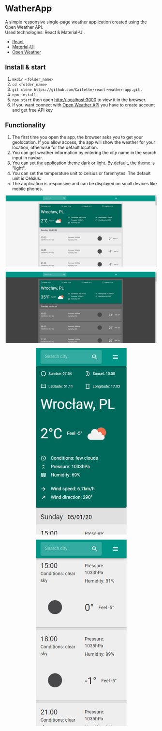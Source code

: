 # WatherApp
<p>
    A simple responsive single-page weather application created using the Open Weather API. <br>
    Used technologies: React & Material-UI.
</p>

- <a href="https://github.com/facebook/react">React</a>
- <a href="https://github.com/mui-org/material-ui">Material-UI</a>
- <a href="https://openweathermap.org">Open Weather</a>

Install & start
-- 
1. `mkdir <folder_name>`
2. `cd <folder_name>`
3. `git clone https://github.com/Cailette/react-weather-app.git` .
4. `npm install`
5. `npm start` then open [http://localhost:3000](http://localhost:3000) to view it in the browser.
6. If you want connect with [Open Weather API](https://openweathermap.org) you have to create account and get free API key

Functionality
--
1. The first time you open the app, the browser asks you to get your geolocation. If you allow access, the app will show the weather for your location, otherwise for the default location.
2. You can get weather information by entering the city name in the search input in navbar.
3. You can set the application theme dark or light. By default, the theme is "light".
4. You can set the temperature unit to celsius or farenhytes. The default unit is Celsius.
5. The application is responsive and can be displayed on small devices like mobile phones.

<p align="center">
    <img src="./img/weather-app-1.png" width="500" >
</p>
<p align="center">
    <img src="./img/weather-app-2.png" width="500" >
</p>
<p align="center">
    <img src="./img/weather-app-3.png" width="300" >
</p>
<p align="center">
    <img src="./img/weather-app-4.png" width="300" >
</p>